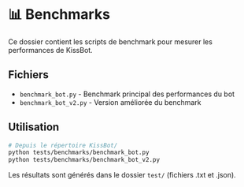 # 📊 Benchmarks

Ce dossier contient les scripts de benchmark pour mesurer les performances de KissBot.

## Fichiers

- `benchmark_bot.py` - Benchmark principal des performances du bot
- `benchmark_bot_v2.py` - Version améliorée du benchmark

## Utilisation

```bash
# Depuis le répertoire KissBot/
python tests/benchmarks/benchmark_bot.py
python tests/benchmarks/benchmark_bot_v2.py
```

Les résultats sont générés dans le dossier `test/` (fichiers .txt et .json).